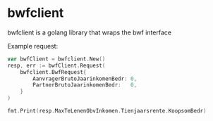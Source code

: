 # bwfclient

bwfclient is a golang library that wraps the bwf interface

Example request: 
```go
var bwfClient = bwfclient.New()
resp, err := bwfClient.Request(
    bwfclient.BwfRequest{
		AanvragerBrutoJaarinkomenBedr: 0,
		PartnerBrutoJaarinkomenBedr:   0,
	}
)

fmt.Print(resp.MaxTeLenenObvInkomen.Tienjaarsrente.KoopsomBedr)
```